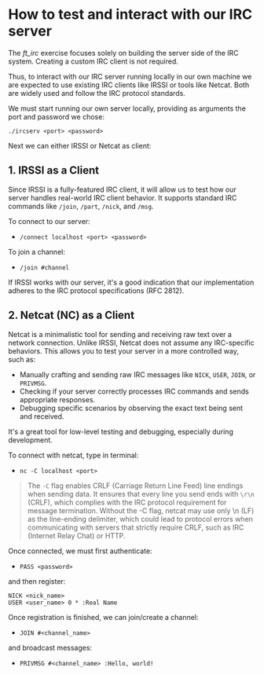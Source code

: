 # How to test and interact with our IRC server
The *ft_irc* exercise focuses solely on building the server side of the IRC system. Creating a custom IRC client is not required.

Thus, to interact with our IRC server running locally in our own machine we are expected to use existing IRC clients like IRSSI or tools like Netcat. Both are widely used and follow the IRC protocol standards.

We must start running our own server locally, providing as arguments the port and password we chose:

```./ircserv <port> <password>```

Next we can either IRSSI or Netcat as client:

## 1. IRSSI as a Client
Since IRSSI is a fully-featured IRC client, it will allow us to test how our server handles real-world IRC client behavior. It supports standard IRC commands like `/join`, `/part`, `/nick`, and `/msg`.

To connect to our server:

- ```/connect localhost <port> <password>```

To join a channel:

- ```/join #channel```

If IRSSI works with our server, it's a good indication that our implementation adheres to the IRC protocol specifications (RFC 2812).

## 2. Netcat (NC) as a Client
Netcat is a minimalistic tool for sending and receiving raw text over a network connection. Unlike IRSSI, Netcat does not assume any IRC-specific behaviors. This allows you to test your server in a more controlled way, such as:

- Manually crafting and sending raw IRC messages like `NICK`, `USER`, `JOIN`, or `PRIVMSG`.
- Checking if your server correctly processes IRC commands and sends appropriate responses.
- Debugging specific scenarios by observing the exact text being sent and received.

It's a great tool for low-level testing and debugging, especially during development.

To connect with netcat, type in terminal:

- ```nc -C localhost <port>```

> The `-C` flag enables CRLF (Carriage Return Line Feed) line endings when sending data.
> It ensures that every line you send ends with `\r\n` (CRLF), which complies with the IRC protocol requirement for message termination.
> Without the -C flag, netcat may use only \n (LF) as the line-ending delimiter, which could lead to protocol errors when communicating with servers that strictly require CRLF, such as IRC (Internet Relay Chat) or HTTP.

Once connected, we must first authenticate:

- ```PASS <password>```

and then register:

```
NICK <nick_name>
USER <user_name> 0 * :Real Name
```

Once registration is finished, we can join/create a channel:

- ```JOIN #<channel_name>```

and broadcast messages:

- ```PRIVMSG #<channel_name> :Hello, world!```
